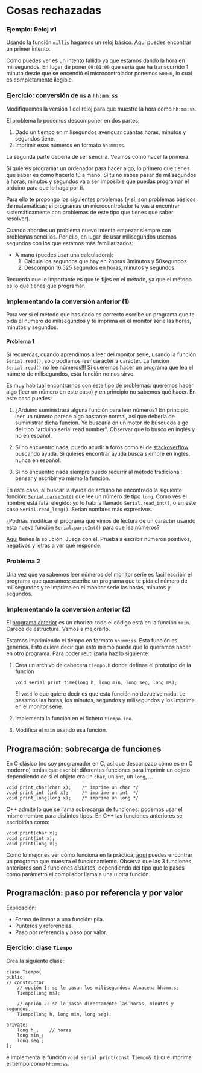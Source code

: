 # Cosas rechazadas

### <a name="relojv1"></a>Ejemplo: Reloj v1
Usando la función `millis` hagamos un reloj básico. [Aquí](src/cpp/reloj_v1)
puedes encontrar un primer intento. 

Como puedes ver es un intento fallido ya que estamos dando la hora en
milisegundos. En lugar de poner `00:01:00` que sería que ha transcurrido 1
minuto desde que se encendió el microcontrolador ponemos `60000`, lo cual es
completamente ilegible.

### <a name="conversionHHMMSS"></a>Ejercicio: conversión de `ms` a `hh:mm:ss`
Modifiquemos la versión 1 del reloj para que muestre la hora como
`hh:mm:ss`. 

El problema lo podemos descomponer en dos partes:
1. Dado un tiempo en milisegundos averiguar cuántas horas, minutos y segundos
   tiene.
2. Imprimir esos números en formato `hh:mm:ss`. 

La segunda parte debería de ser sencilla. Veamos cómo hacer la primera.

Si quieres programar un ordenador para hacer algo, lo primero que tienes que
saber es cómo hacerlo tú a mano. Si tu no sabes pasar de milisegundos a horas,
minutos y segundos va a ser imposible que puedas programar el arduino para que
lo haga por ti.

Para ello te propongo los siguientes problemas (y sí, son problemas básicos de
matemáticas; si programas un microcontrolador te vas a encontrar
sistemáticamente con problemas de este tipo que tienes que saber resolver).

Cuando abordes un problema nuevo intenta empezar siempre con problemas
sencillos. Por ello, en lugar de usar milisegundos usemos segundos con los que
estamos más familiarizados:


* A mano (puedes usar una calculadora):
  1. Calcula los segundos que hay en 2horas 3minutos y 50segundos.
  2. Descompón 16.525 segundos en horas, minutos y segundos.

Recuerda que lo importante es que te fijes en el método, ya que el método es
lo que tienes que programar.

### <a name="implementandoHHMMSS1"></a>Implementando la conversión anterior (1)
Para ver si el método que has dado es correcto escribe un programa que te pida
el número de milisegundos y te imprima en el monitor serie las horas, minutos
y segundos.

#### Problema 1
Si recuerdas, cuando aprendimos a leer del monitor serie, 
usando la función `Serial.read()`, solo podíamos leer carácter a carácter. La
función `Serial.read()` no lee números!!! Si queremos hacer un programa que
lea el número de milisegundos, esta función no nos sirve.

Es muy habitual encontrarnos con este tipo de problemas: queremos hacer algo
(leer un número en este caso) y en principio no sabemos qué hacer. En este
caso puedes:

1. ¿Arduino suministrará alguna función para leer números? En principio, leer
   un número parece algo bastante normal, así que debería de suministrar dicha
   función. Yo buscaría en un motor de búsqueda algo del tipo "arduino serial
   read number". Observar que lo busco en inglés y no en español.

2. Si no encuentro nada, puedo acudir a foros como el de 
   [stackoverflow](https://stackoverflow.com/) buscando ayuda. Si quieres
   encontrar ayuda busca siempre en inglés, nunca en español.

3. Si no encuentro nada siempre puedo recurrir al método tradicional: pensar y
   escribir yo mismo la función.

En este caso, al buscar la ayuda de arduino he encontrado la siguiente
función:
[`Serial.parseInt()`](https://www.arduino.cc/reference/en/language/functions/communication/serial/parseint/)
que lee un número de tipo `long`. Como ves el nombre está fatal elegido: yo lo
habría llamado `Serial.read_int()`, o en este caso `Serial.read_long()`.
Serían nombres más expresivos.

¿Podrías modificar el programa que vimos de lectura de un carácter usando esta
nueva función `Serial.parseInt()` para que lea números?

[Aquí](src/cpp/serial_read_v3) tienes la solución. Juega con él.
Prueba a escribir números positivos, negativos y letras a ver qué responde.

### Problema 2
Una vez que ya sabemos leer números del monitor serie es fácil escribir el
programa que queríamos: escribe un programa que te pida el número de
milisegundos y te imprima en el monitor serie las horas, minutos y segundos.


### <a name="implementandoHHMMSS2"></a>Implementando la conversión anterior (2)
El [programa anterior](src/cpp/ms2human_v1) es un chorizo: todo el código está en
la función `main`. Carece de estructura. Vamos a mejorarlo.

Estamos imprimiendo el tiempo en formato `hh:mm:ss`. Esta función es genérica.
Esto quiere decir que esto mismo puede que lo queramos hacer en otro programa.
Para poder reutilizarla haz lo siguiente:

1. Crea un archivo de cabecera `tiempo.h` donde definas el prototipo de la
   función
   ```
   void serial_print_time(long h, long min, long seg, long ms);
   ```
    
    El `void` lo que quiere decir es que esta función no devuelve nada. Le
    pasamos las horas, los minutos, segundos y milisegundos y los imprime en
    el monitor serie.

2. Implementa la función en el fichero `tiempo.ino`.
3. Modifica el `main` usando esa función.
   

## <a name="programOverload"></a>Programación: sobrecarga de funciones
En C clásico (no soy programador en C, así que desconozco cómo es en C
moderno) tenías que escribir diferentes funciones para imprimir un objeto
dependiendo de si el objeto era un `char`, un `int`, un `long`, ...
```
void print_char(char x);    /* imprime un char */
void print_int (int x);	    /* imprime un int  */
void print_long(long x);    /* imprime un long */
```

C++ admite lo que se llama sobrecarga de funciones: podemos usar el mismo
nombre para distintos tipos. En C++ las funciones anteriores se escribirían
como:
```
void print(char x);
void print(int x);
void print(long x);
```

Como lo mejor es ver cómo funciona en la práctica, [aquí](src/cpp/overload_v1)
puedes encontrar un programa que muestra el funcionamiento. Observa que las 3
funciones anteriores son 3 funciones *distintas*, dependiendo del tipo que le
pases como parámetro el compilador llama a una u otra función.

## <a name="programPasoReferencia"></a>Programación: paso por referencia y por valor
Explicación:
* Forma de llamar a una función: pila.
* Punteros y referencias.
* Paso por referencia y paso por valor.

### <a name="claseTiempo1"></a>Ejercicio: clase `Tiempo`
Crea la siguiente clase:
```
clase Tiempo{
public:
// constructor
    // opción 1: se le pasan los milisegundos. Almacena hh:mm:ss
    Tiempo(long ms);

    // opción 2: se le pasan directamente las horas, minutos y segundos.
    Tiempo(long h, long min, long seg);

private:
    long h_;	// horas
    long min_;
    long seg_;
};
```
e implementa la función `void serial_print(const Tiempo& t)` que imprima el
tiempo como `hh:mm:ss`.

